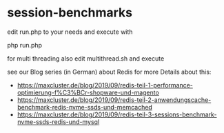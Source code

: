 # session-benchmarks

edit run.php to your needs and execute with

php run.php

for multi threading also edit multithread.sh and execute

see our Blog series (in German) about Redis for more Details about this:

* https://maxcluster.de/blog/2019/09/redis-teil-1-performance-optimierung-f%C3%BCr-shopware-und-magento
* https://maxcluster.de/blog/2019/09/redis-teil-2-anwendungscache-benchmark-redis-nvme-ssds-und-memcached
* https://maxcluster.de/blog/2019/09/redis-teil-3-sessions-benchmark-nvme-ssds-redis-und-mysql
